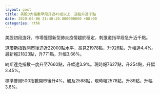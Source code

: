 ```yaml
---
layout: post
title: 美股3大指數早段升近4%或以上　道指升近千點
date: 2020-04-06 21:40:20.000000000 +08:00
categories: rthk
---
```


美股初段造好，市場憧憬新型肺炎疫情趨於穩定，刺激道指早段急升近千點。

道瓊斯指數開市後迫近22000點水平，高見21978點，升926點，升幅達4.4%。最新報21823點，升771點，升幅3.66%。

納斯達克指數一度升至7660點，升幅達3.9%。現時報7627點，升254點，升幅3.45%。

標準普爾500指數開市後升4%，觸及2588點，現時報2578點，升89點，升幅3.6%。
